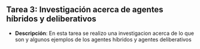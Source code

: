 ## Tarea 3: Investigación acerca de agentes híbridos y deliberativos
- **Descripción**: En esta tarea se realizo una investigacion acerca de lo que son y algunos ejemplos de los agentes híbridos y agentes deliberativos

